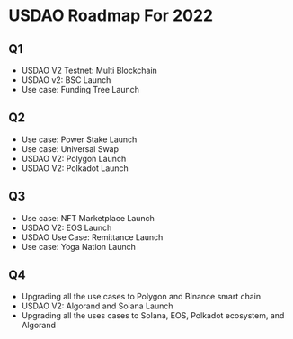 # USDAO Roadmap For 2022

## Q1

* USDAO V2 Testnet: Multi Blockchain​
* USDAO v2: BSC Launch​
* Use case: Funding Tree Launch​

## Q2

* Use case: Power Stake Launch​
* Use case: Universal Swap​
* USDAO V2: Polygon Launch​
* USDAO V2: Polkadot Launch​

## Q3

* Use case: NFT Marketplace Launch​
* USDAO V2: EOS Launch
* USDAO Use Case: Remittance Launch​
* Use case: Yoga Nation Launch​​

## Q4

* Upgrading all the use cases to Polygon and Binance smart chain​
* USDAO V2: Algorand and Solana Launch​
* ​Upgrading all the uses cases to Solana, EOS, Polkadot ecosystem, and Algorand ​




